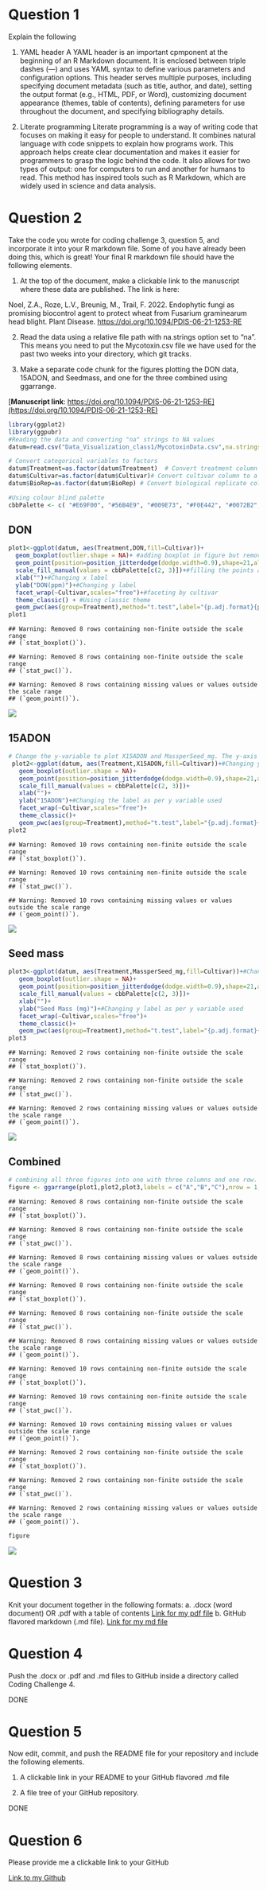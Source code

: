 # Question 1

Explain the following

1.  YAML header A YAML header is an important cpmponent at the beginning
    of an R Markdown document. It is enclosed between triple dashes (—)
    and uses YAML syntax to define various parameters and configuration
    options. This header serves multiple purposes, including specifying
    document metadata (such as title, author, and date), setting the
    output format (e.g., HTML, PDF, or Word), customizing document
    appearance (themes, table of contents), defining parameters for use
    throughout the document, and specifying bibliography details.

2.  Literate programming Literate programming is a way of writing code
    that focuses on making it easy for people to understand. It combines
    natural language with code snippets to explain how programs work.
    This approach helps create clear documentation and makes it easier
    for programmers to grasp the logic behind the code. It also allows
    for two types of output: one for computers to run and another for
    humans to read. This method has inspired tools such as R Markdown,
    which are widely used in science and data analysis.

# Question 2

Take the code you wrote for coding challenge 3, question 5, and
incorporate it into your R markdown file. Some of you have already been
doing this, which is great! Your final R markdown file should have the
following elements.

1.  At the top of the document, make a clickable link to the manuscript
    where these data are published. The link is here:

Noel, Z.A., Roze, L.V., Breunig, M., Trail, F. 2022. Endophytic fungi as
promising biocontrol agent to protect wheat from Fusarium graminearum
head blight. Plant Disease. <https://doi.org/10.1094/PDIS-06-21-1253-RE>

2.  Read the data using a relative file path with na.strings option set
    to “na”. This means you need to put the Mycotoxin.csv file we have
    used for the past two weeks into your directory, which git tracks.

3.  Make a separate code chunk for the figures plotting the DON data,
    15ADON, and Seedmass, and one for the three combined using
    ggarrange.

[**Manuscript link**:
https://doi.org/10.1094/PDIS-06-21-1253-RE](https://doi.org/10.1094/PDIS-06-21-1253-RE)

``` r
library(ggplot2)
library(ggpubr)
#Reading the data and converting "na" strings to NA values
datum=read.csv("Data_Visualization_class1/MycotoxinData.csv",na.strings="na")

# Convert categorical variables to factors
datum$Treatment=as.factor(datum$Treatment)  # Convert treatment column to a categorical variable
datum$Cultivar=as.factor(datum$Cultivar)# Convert cultivar column to a categorical variable
datum$BioRep=as.factor(datum$BioRep) # Convert biological replicate column to a categorical variable

#Using colour blind palette
cbbPalette <- c( "#E69F00", "#56B4E9", "#009E73", "#F0E442", "#0072B2", "#D55E00", "#CC79A7","#000000")
```

## DON

``` r
plot1<-ggplot(datum, aes(Treatment,DON,fill=Cultivar))+
  geom_boxplot(outlier.shape = NA)+ #adding boxplot in figure but removing outliers(the black dots that popped up)
  geom_point(position=position_jitterdodge(dodge.width=0.9),shape=21,alpha=0.6)+#Adding jitter points over the boxplot
  scale_fill_manual(values = cbbPalette[c(2, 3)])+#filling the points and boxplots Cultivar with two colors from the cbbPallete 
  xlab("")+#Changing x label
  ylab("DON(ppm)")+#Changing y label
  facet_wrap(~Cultivar,scales="free")+#faceting by cultivar
  theme_classic() + #Using classic theme
  geom_pwc(aes(group=Treatment),method="t.test",label="{p.adj.format}{p.adj.signif}",hide.ns=T)#Using geom_pwc to do pairwise comparison and hiding non significant p values.
plot1
```

    ## Warning: Removed 8 rows containing non-finite outside the scale range
    ## (`stat_boxplot()`).

    ## Warning: Removed 8 rows containing non-finite outside the scale range
    ## (`stat_pwc()`).

    ## Warning: Removed 8 rows containing missing values or values outside the scale range
    ## (`geom_point()`).

![](Coding_Challenge_4_files/figure-gfm/DON-1.png)<!-- -->

## 15ADON

``` r
# Change the y-variable to plot X15ADON and MassperSeed_mg. The y-axis label should now be “15ADON” and “Seed Mass (mg)”. Save plots made in questions 1 and 3 into three separate R objects. 
 plot2<-ggplot(datum, aes(Treatment,X15ADON,fill=Cultivar))+#Changing y variable to X15DON
   geom_boxplot(outlier.shape = NA)+
   geom_point(position=position_jitterdodge(dodge.width=0.9),shape=21,alpha=0.6)+
   scale_fill_manual(values = cbbPalette[c(2, 3)])+
   xlab("")+
   ylab("15ADON")+#Changing the label as per y variable used
   facet_wrap(~Cultivar,scales="free")+
   theme_classic()+
   geom_pwc(aes(group=Treatment),method="t.test",label="{p.adj.format}{p.adj.signif}",hide.ns=T)
plot2
```

    ## Warning: Removed 10 rows containing non-finite outside the scale range
    ## (`stat_boxplot()`).

    ## Warning: Removed 10 rows containing non-finite outside the scale range
    ## (`stat_pwc()`).

    ## Warning: Removed 10 rows containing missing values or values outside the scale range
    ## (`geom_point()`).

![](Coding_Challenge_4_files/figure-gfm/15ADON-1.png)<!-- -->

## Seed mass

``` r
plot3<-ggplot(datum, aes(Treatment,MassperSeed_mg,fill=Cultivar))+#Changing y variable to MassperSpeed_mg
   geom_boxplot(outlier.shape = NA)+
   geom_point(position=position_jitterdodge(dodge.width=0.9),shape=21,alpha=0.6)+
   scale_fill_manual(values = cbbPalette[c(2, 3)])+
   xlab("")+
   ylab("Seed Mass (mg)")+#Changing y label as per y variable used
   facet_wrap(~Cultivar,scales="free")+
   theme_classic()+
   geom_pwc(aes(group=Treatment),method="t.test",label="{p.adj.format}{p.adj.signif}",hide.ns=T)
plot3
```

    ## Warning: Removed 2 rows containing non-finite outside the scale range
    ## (`stat_boxplot()`).

    ## Warning: Removed 2 rows containing non-finite outside the scale range
    ## (`stat_pwc()`).

    ## Warning: Removed 2 rows containing missing values or values outside the scale range
    ## (`geom_point()`).

![](Coding_Challenge_4_files/figure-gfm/Seed%20mass-1.png)<!-- -->

## Combined

``` r
# combining all three figures into one with three columns and one row.
figure <- ggarrange(plot1,plot2,plot3,labels = c("A","B","C"),nrow = 1,ncol = 3, common.legend = T)
```

    ## Warning: Removed 8 rows containing non-finite outside the scale range
    ## (`stat_boxplot()`).

    ## Warning: Removed 8 rows containing non-finite outside the scale range
    ## (`stat_pwc()`).

    ## Warning: Removed 8 rows containing missing values or values outside the scale range
    ## (`geom_point()`).

    ## Warning: Removed 8 rows containing non-finite outside the scale range
    ## (`stat_boxplot()`).

    ## Warning: Removed 8 rows containing non-finite outside the scale range
    ## (`stat_pwc()`).

    ## Warning: Removed 8 rows containing missing values or values outside the scale range
    ## (`geom_point()`).

    ## Warning: Removed 10 rows containing non-finite outside the scale range
    ## (`stat_boxplot()`).

    ## Warning: Removed 10 rows containing non-finite outside the scale range
    ## (`stat_pwc()`).

    ## Warning: Removed 10 rows containing missing values or values outside the scale range
    ## (`geom_point()`).

    ## Warning: Removed 2 rows containing non-finite outside the scale range
    ## (`stat_boxplot()`).

    ## Warning: Removed 2 rows containing non-finite outside the scale range
    ## (`stat_pwc()`).

    ## Warning: Removed 2 rows containing missing values or values outside the scale range
    ## (`geom_point()`).

``` r
figure
```

![](Coding_Challenge_4_files/figure-gfm/Combined-1.png)<!-- -->

# Question 3

Knit your document together in the following formats: a. .docx (word
document) OR .pdf with a table of contents [Link for my pdf
file](%22https://github.com/ArpanPrj/Reproducibility2025/blob/main/R_markdown/Coding_Challenge_4/Coding_Challenge_4.pdf%22)
b. GitHub flavored markdown (.md file). [Link for my md
file](%22https://github.com/ArpanPrj/Reproducibility2025/blob/main/R_markdown/Coding_Challenge_4/Coding_Challenge_4.md%22)

# Question 4

Push the .docx or .pdf and .md files to GitHub inside a directory called
Coding Challenge 4.

DONE

# Question 5

Now edit, commit, and push the README file for your repository and
include the following elements.

1.  A clickable link in your README to your GitHub flavored .md file

2.  A file tree of your GitHub repository.

DONE

# Question 6

Please provide me a clickable link to your GitHub

[Link to my
Github](%22https://github.com/ArpanPrj/Reproducibility2025.git%22)

